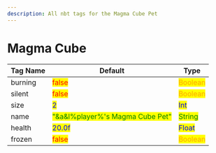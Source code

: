 ```yaml
---
description: All nbt tags for the Magma Cube Pet
---
```



# Magma Cube

| Tag Name     | Default                                                            | Type                                         |
| ------------ | ------------------------------------------------------------------ | -------------------------------------------- |
| burning | <mark style="color:red;">false</mark> | <mark style="color:orange;">Boolean</mark> |
| silent | <mark style="color:red;">false</mark> | <mark style="color:orange;">Boolean</mark> |
| size | <mark style="color:blue;">2</mark> | <mark style="color:blue;">Int</mark> |
| name | <mark style="color:green;">"&a&l%player%'s Magma Cube Pet"</mark> | <mark style="color:green;">String</mark> |
| health | <mark style="color:blue;">20.0f</mark> | <mark style="color:blue;">Float</mark> |
| frozen | <mark style="color:red;">false</mark> | <mark style="color:orange;">Boolean</mark> |
